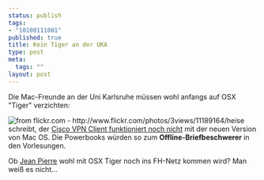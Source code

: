 ```yaml
--- 
status: publish
tags: 
- "10100111001"
published: true
title: Kein Tiger an der UKA
type: post
meta: 
  tags: ""
layout: post
---
```

Die Mac-Freunde an der Uni Karlsruhe müssen wohl anfangs auf OSX "Tiger" verzichten:

<img src="http://photos6.flickr.com/11189164_4bc70ca440_t.jpg" alt="from flickr.com - http://www.flickr.com/photos/3views/11189164/" class="alignleft" />heise schreibt, der <a href="http://www.heise.de/newsticker/meldung/59142">Cisco VPN Client funktioniert noch nicht</a> mit der neuen Version von Mac OS. Die Powerbooks würden so zum <strong>Offline-Briefbeschwerer</strong> in den Vorlesungen.

Ob <a href="http://blog.jeanpierre.de">Jean Pierre</a> wohl mit OSX Tiger noch ins FH-Netz kommen wird? Man weiß es nicht...
